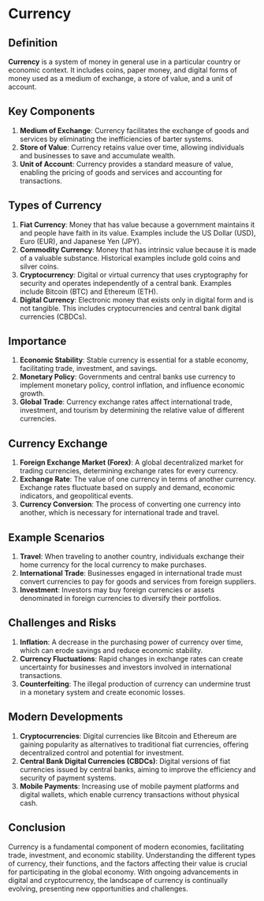 # Currency

## Definition
**Currency** is a system of money in general use in a particular country or economic context. It includes coins, paper money, and digital forms of money used as a medium of exchange, a store of value, and a unit of account.

## Key Components
1. **Medium of Exchange**: Currency facilitates the exchange of goods and services by eliminating the inefficiencies of barter systems.
2. **Store of Value**: Currency retains value over time, allowing individuals and businesses to save and accumulate wealth.
3. **Unit of Account**: Currency provides a standard measure of value, enabling the pricing of goods and services and accounting for transactions.

## Types of Currency
1. **Fiat Currency**: Money that has value because a government maintains it and people have faith in its value. Examples include the US Dollar (USD), Euro (EUR), and Japanese Yen (JPY).
2. **Commodity Currency**: Money that has intrinsic value because it is made of a valuable substance. Historical examples include gold coins and silver coins.
3. **Cryptocurrency**: Digital or virtual currency that uses cryptography for security and operates independently of a central bank. Examples include Bitcoin (BTC) and Ethereum (ETH).
4. **Digital Currency**: Electronic money that exists only in digital form and is not tangible. This includes cryptocurrencies and central bank digital currencies (CBDCs).

## Importance
1. **Economic Stability**: Stable currency is essential for a stable economy, facilitating trade, investment, and savings.
2. **Monetary Policy**: Governments and central banks use currency to implement monetary policy, control inflation, and influence economic growth.
3. **Global Trade**: Currency exchange rates affect international trade, investment, and tourism by determining the relative value of different currencies.

## Currency Exchange
1. **Foreign Exchange Market (Forex)**: A global decentralized market for trading currencies, determining exchange rates for every currency.
2. **Exchange Rate**: The value of one currency in terms of another currency. Exchange rates fluctuate based on supply and demand, economic indicators, and geopolitical events.
3. **Currency Conversion**: The process of converting one currency into another, which is necessary for international trade and travel.

## Example Scenarios
1. **Travel**: When traveling to another country, individuals exchange their home currency for the local currency to make purchases.
2. **International Trade**: Businesses engaged in international trade must convert currencies to pay for goods and services from foreign suppliers.
3. **Investment**: Investors may buy foreign currencies or assets denominated in foreign currencies to diversify their portfolios.

## Challenges and Risks
1. **Inflation**: A decrease in the purchasing power of currency over time, which can erode savings and reduce economic stability.
2. **Currency Fluctuations**: Rapid changes in exchange rates can create uncertainty for businesses and investors involved in international transactions.
3. **Counterfeiting**: The illegal production of currency can undermine trust in a monetary system and create economic losses.

## Modern Developments
1. **Cryptocurrencies**: Digital currencies like Bitcoin and Ethereum are gaining popularity as alternatives to traditional fiat currencies, offering decentralized control and potential for investment.
2. **Central Bank Digital Currencies (CBDCs)**: Digital versions of fiat currencies issued by central banks, aiming to improve the efficiency and security of payment systems.
3. **Mobile Payments**: Increasing use of mobile payment platforms and digital wallets, which enable currency transactions without physical cash.

## Conclusion
Currency is a fundamental component of modern economies, facilitating trade, investment, and economic stability. Understanding the different types of currency, their functions, and the factors affecting their value is crucial for participating in the global economy. With ongoing advancements in digital and cryptocurrency, the landscape of currency is continually evolving, presenting new opportunities and challenges.

